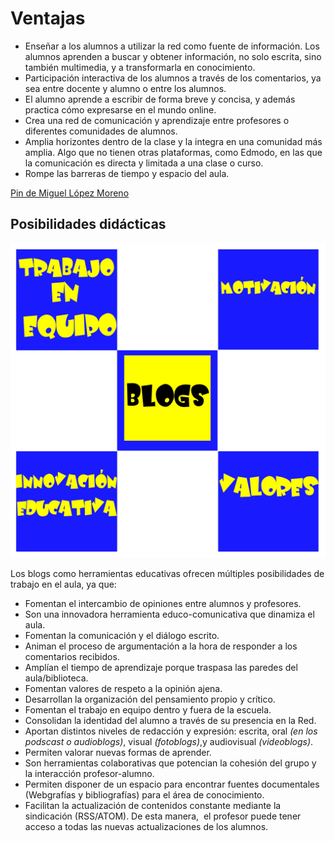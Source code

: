 
# Ventajas

- Enseñar a los alumnos a utilizar la red como fuente de información. Los alumnos aprenden a buscar y obtener información, no solo escrita, sino también multimedia, y a transformarla en conocimiento.
- Participación interactiva de los alumnos a través de los comentarios, ya sea entre docente y alumno o entre los alumnos.
- El alumno aprende a escribir de forma breve y concisa, y además practica cómo expresarse en el mundo online.
- Crea una red de comunicación y aprendizaje entre profesores o diferentes comunidades de alumnos.
- Amplia horizontes dentro de la clase y la integra en una comunidad más amplia. Algo que no tienen otras plataformas, como Edmodo, en las que la comunicación es directa y limitada a una clase o curso.
- Rompe las barreras de tiempo y espacio del aula.



[Pin de Miguel López Moreno](https://es.pinterest.com/pin/447404544212872539/)

## Posibilidades didácticas

![Fig. de Diego Arroyo. Imagen explicativa](img/VALORES.jpg)

Los blogs como herramientas educativas ofrecen múltiples posibilidades de trabajo en el aula, ya que:

- Fomentan el intercambio de opiniones entre alumnos y profesores.
- Son una innovadora herramienta educo-comunicativa que dinamiza el aula.
- Fomentan la comunicación y el diálogo escrito.
- Animan el proceso de argumentación a la hora de responder a los comentarios recibidos.
- Amplían el tiempo de aprendizaje porque traspasa las paredes del aula/biblioteca.
- Fomentan valores de respeto a la opinión ajena.
- Desarrollan la organización del pensamiento propio y crítico.
- Fomentan el trabajo en equipo dentro y fuera de la escuela.
- Consolidan la identidad del alumno a través de su presencia en la Red.
- Aportan distintos niveles de redacción y expresión: escrita, oral _(en los podscast o audioblogs)_, visual _(fotoblogs)_,y audiovisual _(videoblogs)_.
- Permiten valorar nuevas formas de aprender.
- Son herramientas colaborativas que potencian la cohesión del grupo y la interacción profesor-alumno.
- Permiten disponer de un espacio para encontrar fuentes documentales (Webgrafías y bibliografías) para el área de conocimiento.
- Facilitan la actualización de contenidos constante mediante la sindicación (RSS/ATOM). De esta manera,  el profesor puede tener acceso a todas las nuevas actualizaciones de los alumnos.

